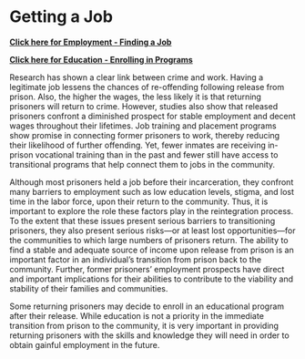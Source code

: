 # Getting a Job

**[Click here for Employment - Finding a Job]**

**[Click here for Education - Enrolling in Programs]**

Research has shown a clear link between crime and work. Having a legitimate job lessens the chances of re-offending following release from prison. Also, the higher the wages, the less likely it is that returning prisoners will return to crime. However, studies also show that released prisoners confront a diminished prospect for stable employment and decent wages throughout their lifetimes. Job training and placement programs show promise in connecting former prisoners to work, thereby reducing their likelihood of further offending. Yet, fewer inmates are receiving in-prison vocational training than in the past and fewer still have access to transitional programs that help connect them to jobs in the community.

Although most prisoners held a job before their incarceration, they confront many barriers to employment such as low education levels, stigma, and lost time in the labor force, upon their return to the community. Thus, it is important to explore the role these factors play in the reintegration process. To the extent that these issues present serious barriers to transitioning prisoners, they also present serious risks—or at least lost opportunities—for the communities to which large numbers of prisoners return. The ability to find a stable and adequate source of income upon release from prison is an important factor in an individual’s transition from prison back to the community. Further, former prisoners’ employment prospects have direct and important implications for their abilities to contribute to the viability and stability of their families and communities.

Some returning prisoners may decide to enroll in an educational program after their release. While education is not a priority in the immediate transition from prison to the community, it is very important in providing returning prisoners with the skills and knowledge they will need in order to obtain gainful employment in the future.

[Click here for Employment - Finding a Job]: ./employment.html
[Click here for Education - Enrolling in Programs]: ./education.html
